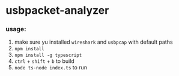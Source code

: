 # usbpacket-analyzer
 
### usage:
1. make sure yu installed `wireshark` and `usbpcap` with default paths
1. `npm install`
2. `npm install -g typescript`
3. `ctrl` + `shift` + `b` to build
4. `node ts-node index.ts` to run